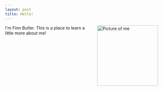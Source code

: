 ```yaml
---
layout: post
title: Hello!
---
```

<img src="{{site.baseurl}}/images/Headshot.jpg" alt="Picture of me" width="200" height="200"
style="float: right; margin-top: 0px; margin-left: 10px; margin-bottom: 20px" />
I'm Finn Butler. This is a place to learn a little more about me!

